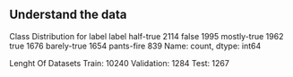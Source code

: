 ## Understand the data

Class Distribution for label
label
half-true      2114
false          1995
mostly-true    1962
true           1676
barely-true    1654
pants-fire      839
Name: count, dtype: int64


Lenght Of Datasets
Train: 10240
Validation: 1284
Test: 1267


